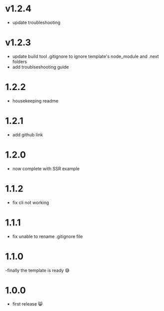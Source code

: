 # v1.2.4

- update troubleshooting

# v1.2.3

- update build tool .gitignore to ignore template's node_module and .next folders
- add troublseshooting guide

# 1.2.2

- housekeeping readme

# 1.2.1

- add github link

# 1.2.0

- now complete with SSR example

# 1.1.2

- fix cli not working

# 1.1.1

- fix unable to rename .gitignore file

# 1.1.0

-finally the template is ready 😅

# 1.0.0

- first release 😸
